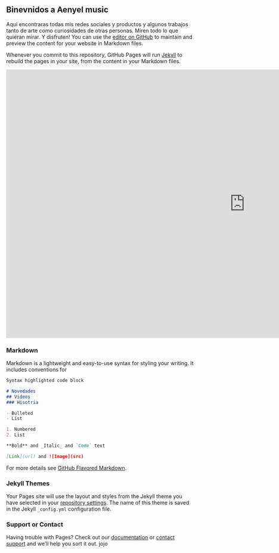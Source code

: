 ## Binevnidos a Aenyel music

Aqui encontraras todas mis redes sociales  y productos y algunos trabajos tanto de arte como curiosidades de otras personas. Miren todo lo que quieran mirar. Y disfruten!
You can use the [editor on GitHub](https://github.com/aenyel/Aenyel-web/edit/gh-pages/index.md) to maintain and preview the content for your website in Markdown files.

Whenever you commit to this repository, GitHub Pages will run [Jekyll](https://jekyllrb.com/) to rebuild the pages in your site, from the content in your Markdown files.

<iframe width="1280" height="720" src="https://www.youtube.com/watch?v=ZAhC90efq5c" frameborder="0" allow="accelerometer; autoplay; encrypted-media; gyroscope; picture-in-picture" allowfullscreen></iframe>

### Markdown

Markdown is a lightweight and easy-to-use syntax for styling your writing. It includes conventions for

```markdown
Syntax highlighted code block

# Novedades
## Videos
### Hisotria

- Bulleted
- List

1. Numbered
2. List

**Bold** and _Italic_ and `Code` text

[Link](url) and ![Image](src)
```

For more details see [GitHub Flavored Markdown](https://guides.github.com/features/mastering-markdown/).

### Jekyll Themes

Your Pages site will use the layout and styles from the Jekyll theme you have selected in your [repository settings](https://github.com/aenyel/Aenyel-web/settings/pages). The name of this theme is saved in the Jekyll `_config.yml` configuration file.

### Support or Contact

Having trouble with Pages? Check out our [documentation](https://docs.github.com/categories/github-pages-basics/) or [contact support](https://support.github.com/contact) and we’ll help you sort it out. jojo

